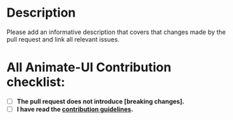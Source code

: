 # Description

Please add an informative description that covers that changes made by the pull request and link all relevant issues.

# All Animate-UI Contribution checklist:

- [ ] **The pull request does not introduce [breaking changes].**
- [ ] **I have read the [contribution guidelines](../CONTRIBUTING.md).**
